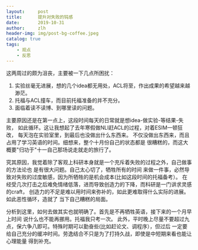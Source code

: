 ```yaml
---
layout:     post
title:      提升对失败的钝感
date:       2019-10-31
author:     zlh
header-img: img/post-bg-coffee.jpeg
catalog: true
tags:
    - 观点
    - 反思
---
```

这两周过的颇为沮丧，主要被一下几点所困扰：

1. 实验丝毫无进展，想的几个idea都无用处，ACL将至，作出成果的希望越来越渺茫。
2. 托福与ACL撞车，而目前托福准备的并不充分。
3. 面临着读不读博、到哪里读的问题。


主要原因还是在第一点上，这段时间每天的日常就是想idea-做实验-等结果-失败，
如此循环。这让我想起了去年寒假做NLI赶ACL的过程，对着ESIM一顿狂改，
每天泡在实验室里，到最后也没做出什么东西来。
不仅没做出东西来，而且占用了学习英语的时间。细想来，整个十月份自己的状态都是
很糟糕的，而这大概要"归功于"十一自己那场说走就走的旅行了。

究其原因，我觉着除了客观上科研本身就是一个充斥着失败的过程之外，自己做事的方法论也
是有很大问题。自己太心切了，牺牲所有的时间
来做一件事，必然导致对失败的过度敏感，因为所牺牲的是机会成本(比如这段时间的托福备考）。
在经受几次打击之后难免情绪低落，进而导致创造力的下降，而科研是一门讲求灵感的craft，
创造力的不足是难以用时间来弥补的，如此更难取得什么实际的进展。如此恶性循环，造就了
当下自己糟糕的局面。

分析到这里，如何去做其实也就明确了。首先是不再牺牲英语，接下来的一个月早上时间
说什么也不能再挪用。托福我只考一次。
此外，平时晚上尽量不要超过九点，保六争八即可。特殊时期可以勤奋些(比如赶论文、调程序），但过后
一定要给自己充分的缓冲时间。劳逸结合不只是为了打持久战，即使是中短期来看也能让心理能量
得到补充。


